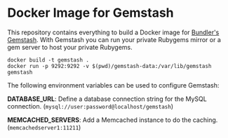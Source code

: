# Docker Image for Gemstash

This repository contains everything to build a Docker image for [Bundler's Gemstash](https://github.com/bundler/gemstash). With Gemstash you can run your private Rubygems mirror or a gem server to host your private Rubygems.

    docker build -t gemstash .
    docker run -p 9292:9292 -v $(pwd)/gemstash-data:/var/lib/gemstash gemstash

The following environment variables can be used to configure Gemstash:

**DATABASE_URL**: Define a database connection string for the MySQL connection. (`mysql://user:password@localhost/gemstash`)

**MEMCACHED_SERVERS**: Add a Memcached instance to do the caching. (`memcachedserver1:11211`)
